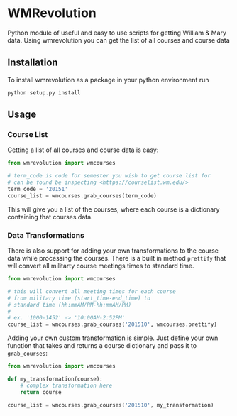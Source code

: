 # WMRevolution
Python module of useful and easy to use scripts for getting William & Mary data. Using wmrevolution you can get the list of all courses and course data 

## Installation
To install wmrevolution as a package in your python environment run 
```
python setup.py install
```

## Usage

### Course List
Getting a list of all courses and course data is easy:

```python
from wmrevolution import wmcourses

# term_code is code for semester you wish to get course list for
# can be found be inspecting <https://courselist.wm.edu/>
term_code = '20151'
course_list = wmcourses.grab_courses(term_code)
```

This will give you a list of the courses, where each course is a dictionary containing that courses data.

### Data Transformations
There is also support for adding your own transformations to the course data while processing the courses. There is a built in method ```prettify``` that will convert all militarty course meetings times to standard time.

```python
from wmrevolution import wmcourses

# this will convert all meeting times for each course
# from military time (start_time-end_time) to 
# standard time (hh:mmAM/PM-hh:mmAM/PM)
#
# ex. '1000-1452' -> '10:00AM-2:52PM'
course_list = wmcourses.grab_courses('201510', wmcourses.prettify)
```

Adding your own custom transformation is simple. Just define your own function that takes and returns a course dictionary and pass it to ```grab_courses```:

```python
from wmrevolution import wmcourses

def my_transformation(course):
	# complex transformation here
	return course

course_list = wmcourses.grab_courses('201510', my_transformation)
```
